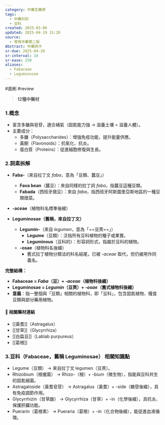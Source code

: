 ```yaml
---
category: 中藥生藥學
tags:
  - 中藥科別
  - 豆科
created: 2025-03-06
updated: 2025-04-19 15:20
source:
  - 常用中藥第二版
Abstract: 中藥詞卡
sr-due: 2025-04-20
sr-interval: 14
sr-ease: 250
aliases:
  - Fabaceae
  - Leguminosae
---
```

#首刷 #review 
> **12種中藥材**
### 1.概念
- 富含多醣與皂苷，適合補氣（固氮能力強 → 滋養土壤 = 滋養人體）。
- 主要成分：
	- 多醣（Polysaccharides）：增強免疫功能，提升能量供應。
	- 黃酮（Flavonoids）：抗氧化、抗炎。
	- 蛋白質（Proteins）：促進細胞修復與生長。

### 2.詞素拆解

- **Faba-**（來自拉丁文 *faba*，意為「豆類、蠶豆」）  
  - **Fava bean**（蠶豆）：來自同樣的拉丁詞 *faba*，指蠶豆這種豆類。  
  - **Fabada**（西班牙燉豆）：來自 *faba*，指西班牙阿斯圖里亞斯地區的一種豆類燉菜。  

- **-aceae**（植物科名標準後綴）  

- **Leguminosae（舊稱，來自拉丁文）**  
  - **Legumin-**（來自 *legumen*，意為「==豆莢==」）  
    - **Legume**（豆類）：泛指所有豆科植物的種子或果實。  
    - **Leguminous**（豆科的）：形容詞形式，指屬於豆科的植物。  
  - **-osae**（植物科名後綴）  
    - 舊式拉丁植物分類法的科名結尾，已被 *-aceae* 取代，但仍被用作同義名。 <!--SR:!2025-04-20,14,290-->

**完整結構：**

- **Fabaceae = *Faba*（豆）+ *-aceae*（植物科後綴）**  
- **Leguminosae = *Legumin*（豆莢）+ *-osae*（舊式植物科後綴）**  
- **意義**：指一整個與「豆類」相關的植物科，即「豆科」，包含固氮植物、糧食豆類與部分藥用植物。  
  

#### 📌 相關藥材連結

- [[黃耆]]（Astragalus）
- [[甘草]]（Glycyrrhiza）
- [[白扁豆]]（Lablab purpureus）
- [[葛根]]



### 3.豆科（Fabaceae，舊稱 Leguminosae） 相關知識點

- Legume（豆類） → 來自拉丁文 legumen（豆莢）。
- Rhizobium（根瘤菌） → Rhizo-（根）+ -bium（微生物），指能與豆科共生的固氮細菌。
- Astragaloside（黃耆皂苷） → Astragalus（黃耆）+ -side（糖苷後綴），具有免疫調節作用。
- Glycyrrhizin（甘草酸） → Glycyrrhiza（甘草）+ -in（化學後綴），具抗炎、保護肝臟功能。
- Puerarin（葛根素） → Pueraria（葛根）+ -in（化合物後綴），能促進血液循環。


